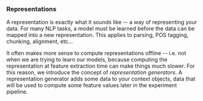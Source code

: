 ### Representations

A representation is exactly what it sounds like -- a way of representing your data. For many NLP tasks, a model must be learned before the data can be mapped into a new representation. This applies to parsing, POS tagging, chunking, alignment, etc...     
       
It often makes more sense to compute representations offline -- i.e. not when we are trying to learn our models, because computing the representation at feature extraction time can make things much slower. For this reason, we introduce the concept of _representation generators_. A representation generator adds some data to your context objects, data that will be used to compute some feature values later in the experiment pipeline. 
